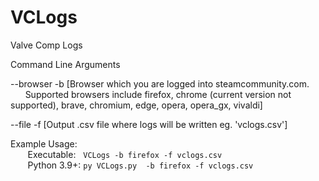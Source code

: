 # VCLogs
 Valve Comp Logs

 Command Line Arguments
 
 --browser -b [Browser which you are logged into steamcommunity.com.  
&nbsp;&nbsp;&nbsp;&nbsp;&nbsp;&nbsp;Supported browsers include firefox, chrome (current version not supported), brave, chromium, edge, opera, opera_gx, vivaldi]
 
 --file -f [Output .csv file where logs will be written eg. 'vclogs.csv']

Example Usage:  
&nbsp;&nbsp;&nbsp;&nbsp;&nbsp;&nbsp; Executable: &nbsp;&nbsp;`VCLogs -b firefox -f vclogs.csv`  
&nbsp;&nbsp;&nbsp;&nbsp;&nbsp;&nbsp; Python 3.9+: `py VCLogs.py  -b firefox -f vclogs.csv`
